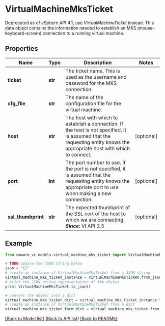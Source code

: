 # VirtualMachineMksTicket

Deprecated as of vSphere API 4.1, use *VirtualMachineTicket* instead.  This data object contains the information needed to establish an MKS (mouse-keyboard-screen) connection to a running virtual machine. 

## Properties
Name | Type | Description | Notes
------------ | ------------- | ------------- | -------------
**ticket** | **str** | The ticket name.  This is used as the username and password for the MKS connection.  | 
**cfg_file** | **str** | The name of the configuration file for the virtual machine.  | 
**host** | **str** | The host with which to establish a connection.  If the host is not specified, it is assumed that the requesting entity knows the appropriate host with which to connect.  | [optional] 
**port** | **int** | The port number to use.  If the port is not specified, it is assumed that the requesting entity knows the appropriate port to use when making a new connection.  | [optional] 
**ssl_thumbprint** | **str** | The expected thumbprint of the SSL cert of the host to which we are connecting.  ***Since:*** VI API 2.5  | [optional] 

## Example

```python
from vmware_vi.models.virtual_machine_mks_ticket import VirtualMachineMksTicket

# TODO update the JSON string below
json = "{}"
# create an instance of VirtualMachineMksTicket from a JSON string
virtual_machine_mks_ticket_instance = VirtualMachineMksTicket.from_json(json)
# print the JSON string representation of the object
print VirtualMachineMksTicket.to_json()

# convert the object into a dict
virtual_machine_mks_ticket_dict = virtual_machine_mks_ticket_instance.to_dict()
# create an instance of VirtualMachineMksTicket from a dict
virtual_machine_mks_ticket_form_dict = virtual_machine_mks_ticket.from_dict(virtual_machine_mks_ticket_dict)
```
[[Back to Model list]](../README.md#documentation-for-models) [[Back to API list]](../README.md#documentation-for-api-endpoints) [[Back to README]](../README.md)


